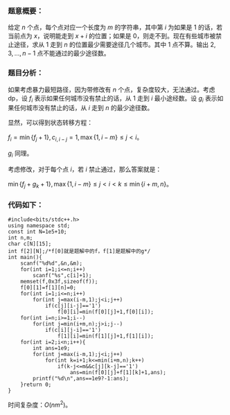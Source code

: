 ### 题意概要：

给定 $n$ 个点，每个点对应一个长度为 $m$ 的字符串，其中第 $i$ 为如果是 $1$ 的话，若当前点为 $x$，说明能走到 $x+i$ 的位置；如果是 $0$，则走不到。现在有些城市被禁止途径，求从 $1$ 走到 $n$ 的位置最少需要途径几个城市。其中 $1$ 点不算。输出 $2,3,\dots,n-1$ 点不能通过的最少途径数。

### 题目分析：

如果考虑暴力最短路径，因为带修改有 $n$ 个点，复杂度较大，无法通过。考虑 dp，设 $f_i$ 表示如果任何城市没有禁止的话，从 $1$ 走到 $i$ 最小途经数。设 $g_i$ 表示如果任何城市没有禁止的话，从 $i$ 走到 $n$ 的最少途径数。

显然，可以得到状态转移方程：

$f_i=\min\{f_j+1\},c_{i,i-j}=1,\max\{1,i-m\}\le j<i$。

$g_i$ 同理。

考虑修改，对于每个点 $i$，若 $i$ 禁止通过，那么答案就是：

$\min\{f_j+g_k+1\},\max\{1,i-m\}\le j<i<k\le\min\{i+m,n\}$。

### 代码如下：

```
#include<bits/stdc++.h>
using namespace std;
const int N=1e5+10;
int n,m;
char c[N][15];
int f[2][N];/*f[0]就是题解中的f，f[1]是题解中的g*/
int main(){
	scanf("%d%d",&n,&m);
	for(int i=1;i<=n;i++)
		scanf("%s",c[i]+1);
	memset(f,0x3f,sizeof(f));
	f[0][1]=f[1][n]=0;
	for(int i=1;i<=n;i++)
		for(int j=max(i-m,1);j<i;j++)
			if(c[j][i-j]=='1')
				f[0][i]=min(f[0][j]+1,f[0][i]);
	for(int i=n;i>=1;i--)
		for(int j=min(i+m,n);j>i;j--)
			if(c[i][j-i]=='1')
				f[1][i]=min(f[1][j]+1,f[1][i]);
	for(int i=2;i<n;i++){
		int ans=1e9;
		for(int j=max(i-m,1);j<i;j++)
			for(int k=i+1;k<=min(i+m,n);k++)
				if(k-j<=m&&c[j][k-j]=='1')
					ans=min(f[0][j]+f[1][k]+1,ans);
		printf("%d\n",ans==1e9?-1:ans);
	}return 0;
}
```

时间复杂度：$O(nm^2)$。